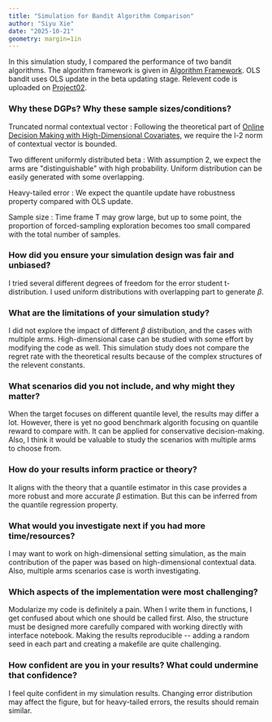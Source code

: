 ```yaml
---
title: "Simulation for Bandit Algorithm Comparison"
author: "Siyu Xie"
date: "2025-10-21"
geometry: margin=1in
---
```



In this simulation study, I compared the performance of two bandit algorithms. The algorithm framework is given in [Algorithm Framework](https://github.com/siyuxie2025/607-project-02/blob/main/algorithm_framework.png). OLS bandit uses OLS update in the beta updating stage. Relevent code is uploaded on [Project02](https://github.com/siyuxie2025/607-project-02).

### Why these DGPs? Why these sample sizes/conditions?
Truncated normal contextual vector : Following the theoretical part of [Online Decision Making with High-Dimensional Covariates](https://pubsonline.informs.org/doi/abs/10.1287/opre.2019.1902), we require the l-2 norm of contextual vector is bounded. 

Two different uniformly distributed beta : With assumption 2, we expect the arms are "distinguishable" with high probability. Uniform distribution can be easily generated with some overlapping. 

Heavy-tailed error : We expect the quantile update have robustness property compared with OLS update. 

Sample size : Time frame T may grow large, but up to some point, the proportion of forced-sampling exploration becomes too small compared with the total number of samples. 

### How did you ensure your simulation design was fair and unbiased?
I tried several different degrees of freedom for the error student t-distribution. I used uniform distributions with overlapping part to generate $\beta$.

### What are the limitations of your simulation study?
I did not explore the impact of different $\beta$ distribution, and the cases with multiple arms. High-dimensional case can be studied with some effort by modifying the code as well. This simulation study does not compare the regret rate with the theoretical results because of the complex structures of the relevent constants. 

### What scenarios did you not include, and why might they matter?
When the target focuses on different quantile level, the results may differ a lot. However, there is yet no good benchmark algorith focusing on quantile reward to compare with. It can be applied for conservative decision-making. Also, I think it would be valuable to study the scenarios with multiple arms to choose from. 

### How do your results inform practice or theory?
It aligns with the theory that a quantile estimator in this case provides a more robust and more accurate $\beta$ estimation. But this can be inferred from the quantile regression property. 

### What would you investigate next if you had more time/resources?
I may want to work on high-dimensional setting simulation, as the main contribution of the paper was based on high-dimensional contextual data. Also, multiple arms scenarios case is worth investigating. 

### Which aspects of the implementation were most challenging?
Modularize my code is definitely a pain. When I write them in functions, I get confused about which one should be called first. Also, the structure must be designed more carefully compared with working directly with interface notebook. Making the results reproducible -- adding a random seed in each part and creating a makefile are quite challenging. 

### How confident are you in your results? What could undermine that confidence?
I feel quite confident in my simulation results. Changing error distribution may affect the figure, but for heavy-tailed errors, the results should remain similar. 